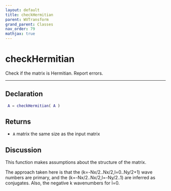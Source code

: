 ```yaml
---
layout: default
title: checkHermitian
parent: WVTransform
grand_parent: Classes
nav_order: 79
mathjax: true
---
```


#  checkHermitian

Check if the matrix is Hermitian. Report errors.


---

## Declaration
```matlab
 A = checkHermitian( A )
```
## Returns
+ `A`  matrix the same size as the input matrix

## Discussion

  This function makes assumptions about the structure of the matrix.
 
  The approach taken here is that the (k=-Nx/2..Nx/2,l=0..Ny/2+1) wave
  numbers are primary, and the (k=-Nx/2..Nx/2,l=-Ny/2..1) are inferred as
  conjugates. Also, the negative k wavenumbers for l=0.
 
      
